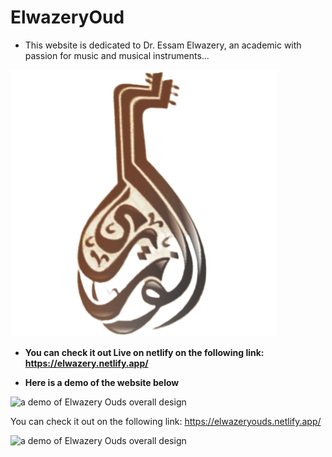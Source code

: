 # ElwazeryOud

* This website is dedicated to Dr. Essam Elwazery, an academic with passion for music and musical instruments...

![Elwazery Oud](./favicon.png "Logo of Elwazery Oud")



* **You can check it out Live on netlify on the following link: https://elwazery.netlify.app/**



* **Here is a demo of the website below**

![a demo of Elwazery Ouds overall design](./resources/images/ScreenshotOfElwazeryOudsLandingPage.png "a demo of Elwazery Ouds overall design aesthetics and features")

You can check it out on the following link: https://elwazeryouds.netlify.app/

![a demo of Elwazery Ouds overall design](./resources/images/animationAndMusicCanBeActivatedOrPausedByClick.gif "a dancing animation is activated and a background music is played upon clicking the website's logo located in the top-left corner")
